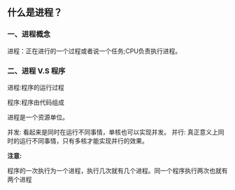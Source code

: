 ## 什么是进程？

### 一、进程概念

进程：正在进行的一个过程或者说一个任务;CPU负责执行进程。

### 二、进程 V.S 程序

进程:程序的运行过程

程序:程序由代码组成

进程是一个资源单位。


并发: 看起来是同时在运行不同事情，单核也可以实现并发。
并行: 真正意义上同时的运行不同事情，只有多核才能实现并行的效果。

**注意:**

程序的一次执行为一个进程，执行几次就有几个进程。同一个程序执行两次也就有两个进程
